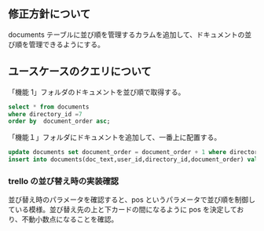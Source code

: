 ## 修正方針について

documents テーブルに並び順を管理するカラムを追加して、ドキュメントの並び順を管理できるようにする。

## ユースケースのクエリについて

「機能 1」フォルダのドキュメントを並び順で取得する。

```sql
select * from documents
where directory_id =7
order by  document_order asc;
```

「機能１」フォルダにドキュメントを追加して、一番上に配置する。

```sql
update documents set document_order = document_order + 1 where directory_id = 7;
insert into documents(doc_text,user_id,directory_id,document_order) values("ソースコードまとめ",3,7,1);

```

### trello の並び替え時の実装確認

並び替え時のパラメータを確認すると、pos というパラメータで並び順を制御している模様。並び替え先の上と下カードの間になるように pos を決定しており、不動小数点になることを確認。
